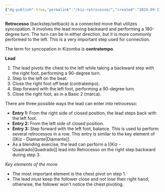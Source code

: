```yaml
---
{"dg-publish":true,"permalink":"/kiz-retrocesso/","created":"2024-09-17T13:01:09.536-04:00","updated":"2024-09-20T15:22:43.714-04:00"}
---
```



**Retrocesso** (backstep/setback) is a connected move that utilizes syncopation. It involves the lead moving backward and performing a 180-degree turn. The turn can be in either direction, but it is more commonly performed to the left. This is a very important step used for connection.

The term for syncopation in Kizomba is **contratempo**.

**Lead**
1. The lead pivots the chest to the left while taking a backward step with the right foot, performing a 90-degree turn.
2. Step to the left on the beat.
3. Close the right foot off beat (contratempo).
4. Step forward with the left foot, performing a 90-degree turn.
5. Close the right foot, as in a Basic 2 (marca).

There are three possible ways the lead can enter into retrocesso:

- **Entry 1:** From the right side of closed position, the lead steps back with the left foot.
- **Entry 2:** From the left side of closed position.
- **Entry 3:** Step forward with the left foot, balance. This is used to perform several retrocessos in a row. This entry is similar to the key element of [[Kiz - Diamante\|Diamante]].
- As a blending exercise, the lead can perform a [[Kiz - Quadrado\|Quadrado]] lead into Retrocesso on the right step backward during step 3.

*Key elements of the move*
- The most important element is the chest pivot on step 1.
- The lead must keep the follower close and not lose their right hand; otherwise, the follower won't notice the chest pivoting.
